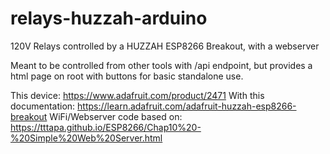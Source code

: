 # relays-huzzah-arduino
120V Relays controlled by a HUZZAH ESP8266 Breakout, with a webserver

Meant to be controlled from other tools with /api endpoint, but provides a html page on root with buttons for basic standalone use.

This device: https://www.adafruit.com/product/2471
With this documentation: https://learn.adafruit.com/adafruit-huzzah-esp8266-breakout
WiFi/Webserver code based on: https://tttapa.github.io/ESP8266/Chap10%20-%20Simple%20Web%20Server.html
